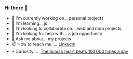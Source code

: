 ### Hi there 👋

- 🔭 I'm currently working on... personal projects
- 🌱 I'm learning... js
- 👯 I'm looking to collaborate on... web and mob projects
- 🤔 I'm looking for help with... a job opportunity
- 💬 Ask me about... my projects
- 📫 How to reach me: ... [Linkedin](https://www.linkedin.com/in/gabrielctt/)
- ⚡ Curiosity: ... [The human heart beats 100,000 times a day](https://www.coc.com.br/blog/soualuno/biologia/7-curiosidades-sobre-o-corpo-humano)

